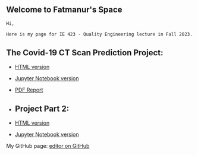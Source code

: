 ## Welcome to Fatmanur's Space

```markdown
Hi,

Here is my page for IE 423 - Quality Engineering lecture in Fall 2023.

```
## The Covid-19 CT Scan Prediction Project:
- [HTML version](AI%20In%20Healthcare/Fatmanur_Yaman_CMPE_49T_Assignment4_ResNet50.html)
- [Jupyter Notebook version](AI%20In%20Healthcare/Fatmanur_Yaman_CMPE_49T_Assignment4.ipynb)
- [PDF Report](AI%20In%20Healthcare/Improvement%20Ideas%20ResNet18.pdf)

- ## Project Part 2:
- [HTML version](Project%20Part%202/IE423_Project_Part2.html)
- [Jupyter Notebook version](Project%20Part%202/IE423_Project_Part_2.ipynb)

My GitHub page: [editor on GitHub](https://github.com/BU-IE-423/fall-23-fatmanuryaman/edit/main/index.md)

